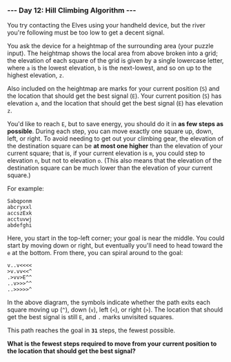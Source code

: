 ### --- Day 12: Hill Climbing Algorithm ---

You try contacting the Elves using your handheld device, but the river 
you're following must be too low to get a decent signal.

You ask the device for a heightmap of the surrounding area (your puzzle 
input). The heightmap shows the local area from above broken into a grid; 
the elevation of each square of the grid is given by a single lowercase 
letter, where `a` is the lowest elevation, `b` is the next-lowest, and so on up 
to the highest elevation, `z`.

Also included on the heightmap are marks for your current position (`S`) and 
the location that should get the best signal (`E`). Your current position (`S`) 
has elevation `a`, and the location that should get the best signal (`E`) has 
elevation `z`.

You'd like to reach `E`, but to save energy, you should do it in **as few 
steps as possible**. During each step, you can move exactly one square up, 
down, left, or right. To avoid needing to get out your climbing gear, the 
elevation of the destination square can be **at most one higher** than the 
elevation of your current square; that is, if your current elevation is `m`, 
you could step to elevation `n`, but not to elevation `o`. (This also means 
that the elevation of the destination square can be much lower than the 
elevation of your current square.)

For example:
```
Sabqponm
abcryxxl
accszExk
acctuvwj
abdefghi
```
Here, you start in the top-left corner; your goal is near the middle. You 
could start by moving down or right, but eventually you'll need to head 
toward the `e` at the bottom. From there, you can spiral around to the goal:
```
v..v<<<<
>v.vv<<^
.>vv>E^^
..v>>>^^
..>>>>>^
```
In the above diagram, the symbols indicate whether the path exits each 
square moving up (`^`), down (`v`), left (`<`), or right (`>`). The location that 
should get the best signal is still `E`, and `.` marks unvisited squares.

This path reaches the goal in **`31`** steps, the fewest possible.

**What is the fewest steps required to move from your current position to 
the location that should get the best signal?**
